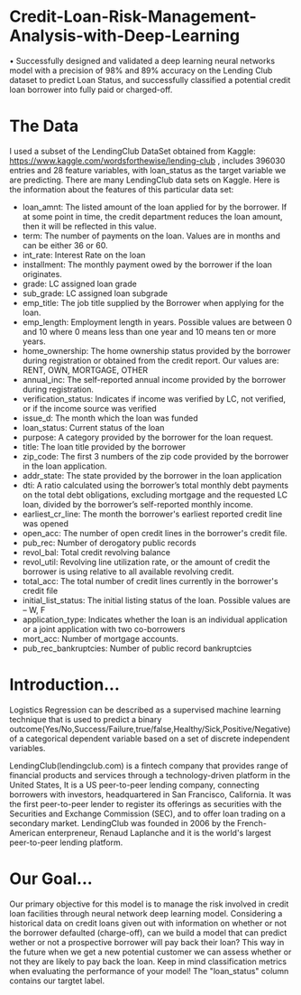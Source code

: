 # Credit-Loan-Risk-Management-Analysis-with-Deep-Learning
• Successfully designed and validated a deep learning neural networks model with a precision of 98% and 89% accuracy on the Lending Club dataset to predict Loan Status, and successfully classified a potential credit loan borrower into fully paid or charged-off.

# The Data
I used a subset of the LendingClub DataSet obtained from Kaggle: https://www.kaggle.com/wordsforthewise/lending-club , includes 396030 entries and 28 feature variables, with loan_status as the target variable we are predicting. There are many LendingClub data sets on Kaggle. Here is the information about the features of this particular data set:

* loan_amnt: The listed amount of the loan applied for by the borrower. If at some point in time, the credit department reduces the loan amount, then it will be reflected in this value.
* term: The number of payments on the loan. Values are in months and can be either 36 or 60.
* int_rate: Interest Rate on the loan
* installment: The monthly payment owed by the borrower if the loan originates.
* grade: LC assigned loan grade
* sub_grade: LC assigned loan subgrade
* emp_title: The job title supplied by the Borrower when applying for the loan.
* emp_length: Employment length in years. Possible values are between 0 and 10 where 0 means less than one year and 10 means ten or more years.
* home_ownership: The home ownership status provided by the borrower during registration or obtained from the credit report. Our values are: RENT, OWN, MORTGAGE, OTHER
* annual_inc: The self-reported annual income provided by the borrower during registration.
* verification_status: Indicates if income was verified by LC, not verified, or if the income source was verified
* issue_d: The month which the loan was funded
* loan_status: Current status of the loan
* purpose: A category provided by the borrower for the loan request.
* title: The loan title provided by the borrower
* zip_code: The first 3 numbers of the zip code provided by the borrower in the loan application.
* addr_state: The state provided by the borrower in the loan application
* dti: A ratio calculated using the borrower’s total monthly debt payments on the total debt obligations, excluding mortgage and the requested LC loan, divided by the borrower’s self-reported monthly income.
* earliest_cr_line: The month the borrower's earliest reported credit line was opened
* open_acc: The number of open credit lines in the borrower's credit file.
* pub_rec: Number of derogatory public records
* revol_bal: Total credit revolving balance
* revol_util: Revolving line utilization rate, or the amount of credit the borrower is using relative to all available revolving credit.
* total_acc: The total number of credit lines currently in the borrower's credit file
* initial_list_status: The initial listing status of the loan. Possible values are – W, F
* application_type: Indicates whether the loan is an individual application or a joint application with two co-borrowers
* mort_acc: Number of mortgage accounts.
* pub_rec_bankruptcies: Number of public record bankruptcies

# Introduction...
Logistics Regression can be described as a supervised machine learning technique that is used to predict a binary outcome(Yes/No,Success/Failure,true/false,Healthy/Sick,Positive/Negative) of a categorical dependent variable based on a set of discrete independent variables.

LendingClub(lendingclub.com) is a fintech company that provides range of financial products and services through a technology-driven platform in the United States, It is a US peer-to-peer lending company, connecting borrowers with investors, headquartered in San Francisco, California. It was the first peer-to-peer lender to register its offerings as securities with the Securities and Exchange Commission (SEC), and to offer loan trading on a secondary market. LendingClub was founded in 2006 by the French-American enterpreneur, Renaud Laplanche and it is the world's largest peer-to-peer lending platform.

# Our Goal...
Our primary objective for this model is to manage the risk involved in credit loan facilities through neural network deep learning model. Considering a historical data on credit loans given out with information on whether or not the borrower defaulted (charge-off), can we build a model that can predict wether or not a prospective borrower will pay back their loan? This way in the future when we get a new potential customer we can assess whether or not they are likely to pay back the loan. Keep in mind classification metrics when evaluating the performance of your model! The "loan_status" column contains our targtet label.
